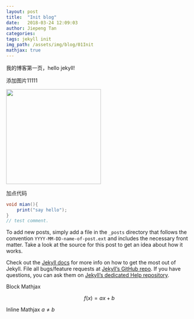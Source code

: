 ```yaml
---
layout: post
title:  "Init blog"
date:   2018-03-24 12:09:03
author: Jiepeng Tan
categories: 
tags: jekyll init
img_path: /assets/img/blog/01Init
mathjax: true
---
```

我的博客第一页，hello jekyll!



添加图片11111

<img src="{{page.img_path}}/HPUI.jpg" width="256">

加点代码
```cs
void mian(){
    print("say hello");
}
// test comment.
```


To add new posts, simply add a file in the `_posts` directory that follows the convention `YYYY-MM-DD-name-of-post.ext` and includes the necessary front matter. Take a look at the source for this post to get an idea about how it works.

Check out the [Jekyll docs][jekyll] for more info on how to get the most out of Jekyll. File all bugs/feature requests at [Jekyll’s GitHub repo][jekyll-gh]. If you have questions, you can ask them on [Jekyll’s dedicated Help repository][jekyll-help].

[jekyll]:      http://jekyllrb.com
[jekyll-gh]:   https://github.com/jekyll/jekyll
[jekyll-help]: https://github.com/jekyll/jekyll-help

Block Mathjax 

$$
f(x) = ax + b
$$

Inline Mathjax $a \neq b$
